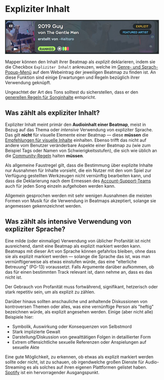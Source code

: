 # Expliziter Inhalt

![Screenshot einer Beatmap, die expliziten Inhalt enthält](img/explicit-tag-DE.jpg "Ein Beispiel einer Beatmap, die mit dem Tag 'explizit' markiert wurde.")

Mapper können den Inhalt ihrer Beatmap als *explizit* deklarieren, indem sie die Checkbox `Expliziter Inhalt` ankreuzen, welche im [Genre- und Sprach-Popup-Menü](/wiki/Beatmap/Genre_and_language) auf dem Webeintrag der jeweiligen Beatmap zu finden ist. An diese Funktion sind einige Erwartungen und Regeln bezüglich ihrer Verwendung geknüpft.

Ungeachtet der Art des Tons solltest du sicherstellen, dass er den [generellen Regeln für Songinhalte](/wiki/Rules/Song_Content_Rules) entspricht.

## Was zählt als expliziter Inhalt?

Expliziter Inhalt meint primär den **Audioinhalt einer Beatmap**, meist in Bezug auf das Thema oder *intensive* Verwendung von expliziter Sprache. Das gilt **nicht** für visuelle Elemente einer Beatmap — diese **müssen** die [Empfehlungen für visuelle Inhalte](/wiki/Rules/Visual_Content_Considerations) einhalten. Ebenso trifft das nicht auf andere vom Benutzer veränderbare Aspekte einer Beatmap zu (wie zum Beispiel Tags oder Namen von Schwierigkeitsstufen), die sich wie üblich an die [Community-Regeln](/wiki/Rules) halten **müssen**.

Als allgemeine Faustregel gilt, dass die Bestimmung über explizite Inhalte nur Ausnahmen für Inhalte vorsieht, die ein Nutzer mit den vom Spiel zur Verfügung gestellten Werkzeugen nicht vernünftig bearbeiten kann, und dass die Deklarierung nach dem Ermessen des [Account-Support-Teams](/wiki/People/The_Team/Account_support_team) auch für jeden Song einzeln aufgehoben werden kann.

Allgemein gesprochen werden mit sehr wenigen Ausnahmen die meisten Formen von Musik für die Verwendung in Beatmaps akzeptiert, solange sie angemessen gekennzeichnet werden.

## Was zählt als intensive Verwendung von expliziter Sprache?

Eine milde (oder einmalige) Verwendung von üblicher Profanität ist nicht ausreichend, damit eine Beatmap als explizit markiert werden kann. Beatmaps mit dieser Art von Sprache können gefahrlos bleiben, ohne dass sie als explizit markiert werden — solange die Sprache das ist, was man vernünftigerweise als etwas einstufen würde, das eine "elterliche Betreuung" (PG-13) voraussetzt. Falls Argumente darüber aufkommen, ob das für einen bestimmten Track relevant ist, dann nehme an, dass es das nicht ist.

Der Gebrauch von Profanität muss fortwährend, signifikant, hetzerisch oder stark repetitiv sein, um als explizit zu zählen.

Darüber hinaus sollten anschauliche und anhaltende Diskussionen von kontroversen Themen oder alles, was eine vernünftige Person als "heftig" bezeichnen würde, als explizit angesehen werden. Einige (aber nicht alle) Beispiele hier:

- Symbolik, Auswirkung oder Konsequenzen von Selbstmord
- Stark implizierte Gewalt
- Darstellung/Diskussion von gewalttätigen Folgen in detaillierter Form
- Extrem offensichtliche sexuelle Referenzen oder Anspielungen auf sexuelle Akte

Eine gute Möglichkeit, zu erkennen, ob etwas als explizit markiert werden sollte oder nicht, ist zu schauen, ob irgendwelche großen Dienste für Audio-Streaming es als solches auf ihren eigenen Plattformen gelistet haben. [Spotify](https://www.spotify.com) ist ein hervorragender Ausgangspunkt.
